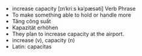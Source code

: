 - increase capacity [ɪnˈkriːs kəˈpæsəti] Verb Phrase  
- To make something able to hold or handle more  
- Tăng công suất  
- Kapazität erhöhen  
- They plan to increase capacity at the airport.  
- increase (v), capacity (n)  
- Latin: capacitas